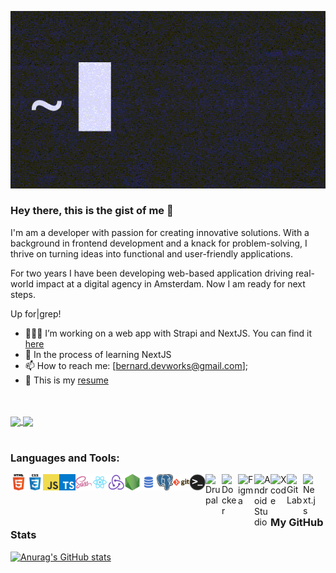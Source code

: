 <p align="center"><img src="animatedName.gif" alt="drawing" width="540"/> </p>


### Hey there, this is the gist of me 👋

I'm am a developer with passion for creating innovative solutions. With a background in frontend development and a knack for problem-solving, I thrive on turning ideas into functional and user-friendly applications. 

For two years I have been developing web-based application driving real-world impact at a digital agency in Amsterdam. Now I am ready for next steps. 

Up for|grep!

- 👨🏽‍💻 I’m working on a web app with Strapi and NextJS. You can find it [here](https://github.com/BernardDev/white-label-restaurant-app)
- 🌱 In the process of learning NextJS
- 📫 How to reach me: [bernard.devworks@gmail.com];
- 📝 This is my [resume](https://issuu.com/bwittgen/docs/2021_resume_bernardwittgen)

<br/>

<br/>

<a href="https://github.com/BernardDev/Synthesizer-API" >
  <img align="center" src="https://github-readme-stats-sigma-five.vercel.app/api/pin/?username=BernardDev&repo=Synthesizer-API&theme=default" />
</a>

<a href="https://github.com/BernardDev/Synthesizer-directory" >
  <img align="center" src="https://github-readme-stats-sigma-five.vercel.app/api/pin/?username=BernardDev&repo=Synthesizer-directory&theme=default" />
</a>

<br/>

<br/>

### Languages and Tools:

<img align="left" alt="HTML5" width="26px" src="https://raw.githubusercontent.com/github/explore/80688e429a7d4ef2fca1e82350fe8e3517d3494d/topics/html/html.png" />
<img align="left" alt="CSS3" width="26px" src="https://raw.githubusercontent.com/github/explore/80688e429a7d4ef2fca1e82350fe8e3517d3494d/topics/css/css.png" />
<img align="left" alt="JavaScript" width="26px" src="https://raw.githubusercontent.com/github/explore/80688e429a7d4ef2fca1e82350fe8e3517d3494d/topics/javascript/javascript.png" />
<img align="left" alt="TypeScript" width="26px" src="https://raw.githubusercontent.com/github/explore/80688e429a7d4ef2fca1e82350fe8e3517d3494d/topics/typescript/typescript.png" />
<img align="left" alt="Sass" width="26px" src="https://raw.githubusercontent.com/github/explore/80688e429a7d4ef2fca1e82350fe8e3517d3494d/topics/sass/sass.png" />
<img align="left" alt="React" width="26px" src="https://raw.githubusercontent.com/github/explore/80688e429a7d4ef2fca1e82350fe8e3517d3494d/topics/react/react.png" />
<img align="left" alt="Redux" width="26px" src="https://raw.githubusercontent.com/github/explore/80688e429a7d4ef2fca1e82350fe8e3517d3494d/topics/redux/redux.png" />
<img align="left" alt="Node.js" width="26px" src="https://raw.githubusercontent.com/github/explore/80688e429a7d4ef2fca1e82350fe8e3517d3494d/topics/nodejs/nodejs.png" />
<img align="left" alt="SQL" width="26px" src="https://raw.githubusercontent.com/github/explore/80688e429a7d4ef2fca1e82350fe8e3517d3494d/topics/sql/sql.png" />
<img align="left" alt="postgresql" width="26px" src="https://raw.githubusercontent.com/github/explore/80688e429a7d4ef2fca1e82350fe8e3517d3494d/topics/postgresql/postgresql.png" />
<img align="left" alt="Git" width="26px" src="https://raw.githubusercontent.com/github/explore/80688e429a7d4ef2fca1e82350fe8e3517d3494d/topics/git/git.png" />
<img align="left" alt="Terminal" width="26px" src="https://raw.githubusercontent.com/github/explore/80688e429a7d4ef2fca1e82350fe8e3517d3494d/topics/terminal/terminal.png" />
<img align="left" width="26" alt="Drupal" src="https://cdn.jsdelivr.net/gh/devicons/devicon/icons/drupal/drupal-original-wordmark.svg" />
<img align="left" width="26" alt="Docker" src="https://cdn.jsdelivr.net/gh/devicons/devicon/icons/docker/docker-original-wordmark.svg" />
<img align="left" width="26" alt="Figma" src="https://cdn.jsdelivr.net/gh/devicons/devicon/icons/figma/figma-original.svg" />
<img align="left" width="26" alt="Android Studio" src="https://cdn.jsdelivr.net/gh/devicons/devicon/icons/androidstudio/androidstudio-original.svg" />
<img align="left" width="26" alt="Xcode" src="https://cdn.jsdelivr.net/gh/devicons/devicon/icons/xcode/xcode-original.svg" />
<img align="left" width="26" alt="GitLab" src="https://cdn.jsdelivr.net/gh/devicons/devicon/icons/gitlab/gitlab-original.svg" />
<img align="left" width="26" alt="Next.js" src="https://cdn.jsdelivr.net/gh/devicons/devicon/icons/nextjs/nextjs-original-wordmark.svg" />
          
          

          
          
          
          
          
          

<br/>

<br/>

### My GitHub Stats

[![Anurag's GitHub stats](https://github-readme-stats-sigma-five.vercel.app/api?username=BernardDev&hide=issues,stars)](https://github.com/anuraghazra/github-readme-stats)

